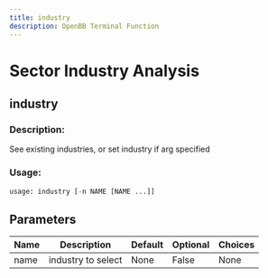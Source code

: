 ```yaml
---
title: industry
description: OpenBB Terminal Function
---
```


# Sector Industry Analysis

## industry

### Description: 

See existing industries, or set industry if arg specified

### Usage: 
```python
usage: industry [-n NAME [NAME ...]]
```

## Parameters

| Name | Description | Default | Optional | Choices |
| ---- | ----------- | ------- | -------- | ------- |
| name | industry to select | None | False | None |


